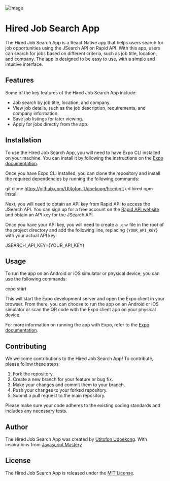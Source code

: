 ![image](https://user-images.githubusercontent.com/69417647/228303342-147adadc-0cb9-4dc0-9304-9cd0a79032e5.png)

# Hired Job Search App

The Hired Job Search App is a React Native app that helps users search for job opportunities using the JSearch API on Rapid API. With this app, users can search for jobs based on different criteria, such as job title, location, and company. The app is designed to be easy to use, with a simple and intuitive interface.

## Features

Some of the key features of the Hired Job Search App include:

- Job search by job title, location, and company.
- View job details, such as the job description, requirements, and company information.
- Save job listings for later viewing.
- Apply for jobs directly from the app.

## Installation

To use the Hired Job Search App, you will need to have Expo CLI installed on your machine. You can install it by following the instructions on the [Expo documentation](https://docs.expo.dev/get-started/installation/).

Once you have Expo CLI installed, you can clone the repository and install the required dependencies by running the following commands:

git clone https://github.com/Utitofon-Udoekong/hired.git
cd hired
npm install

Next, you will need to obtain an API key from Rapid API to access the JSearch API. You can sign up for a free account on the [Rapid API website](https://rapidapi.com/) and obtain an API key for the JSearch API.

Once you have your API key, you will need to create a `.env` file in the root of the project directory and add the following line, replacing `{YOUR_API_KEY}` with your actual API key:

JSEARCH_API_KEY={YOUR_API_KEY}

## Usage

To run the app on an Android or iOS simulator or physical device, you can use the following commands:

expo start

This will start the Expo development server and open the Expo client in your browser. From there, you can choose to run the app on an Android or iOS simulator or scan the QR code with the Expo client app on your physical device.

For more information on running the app with Expo, refer to the [Expo documentation](https://docs.expo.dev/).

## Contributing

We welcome contributions to the Hired Job Search App! To contribute, please follow these steps:

1. Fork the repository.
2. Create a new branch for your feature or bug fix.
3. Make your changes and commit them to your branch.
4. Push your changes to your forked repository.
5. Submit a pull request to the main repository.

Please make sure your code adheres to the existing coding standards and includes any necessary tests.

## Author

The Hired Job Search App was created by [Utitofon Udoekong](https://github.com/Utitofon-Udoekong).
With inspirations from [Javascript Mastery](https://www.youtube.com/@javascriptmastery)

## License

The Hired Job Search App is released under the [MIT License](https://opensource.org/licenses/MIT).